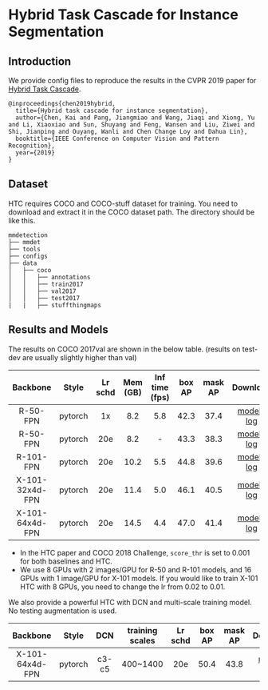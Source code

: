 # Hybrid Task Cascade for Instance Segmentation

## Introduction

We provide config files to reproduce the results in the CVPR 2019 paper for [Hybrid Task Cascade](https://arxiv.org/abs/1901.07518).

```
@inproceedings{chen2019hybrid,
  title={Hybrid task cascade for instance segmentation},
  author={Chen, Kai and Pang, Jiangmiao and Wang, Jiaqi and Xiong, Yu and Li, Xiaoxiao and Sun, Shuyang and Feng, Wansen and Liu, Ziwei and Shi, Jianping and Ouyang, Wanli and Chen Change Loy and Dahua Lin},
  booktitle={IEEE Conference on Computer Vision and Pattern Recognition},
  year={2019}
}
```

## Dataset

HTC requires COCO and COCO-stuff dataset for training. You need to download and extract it in the COCO dataset path.
The directory should be like this.

```
mmdetection
├── mmdet
├── tools
├── configs
├── data
│   ├── coco
│   │   ├── annotations
│   │   ├── train2017
│   │   ├── val2017
│   │   ├── test2017
|   |   ├── stuffthingmaps
```

## Results and Models

The results on COCO 2017val are shown in the below table. (results on test-dev are usually slightly higher than val)

| Backbone  | Style   | Lr schd | Mem (GB) | Inf time (fps) | box AP | mask AP | Download |
|:---------:|:-------:|:-------:|:--------:|:--------------:|:------:|:-------:|:--------:|
| R-50-FPN  | pytorch | 1x      | 8.2      | 5.8            | 42.3   | 37.4    | [model](https://open-mmlab.s3.ap-northeast-2.amazonaws.com/mmdetection/v2.0/htc/htc_r50_fpn_1x_coco/htc_r50_fpn_1x_coco_20200317-7332cf16.pth) &#124; [log](https://open-mmlab.s3.ap-northeast-2.amazonaws.com/mmdetection/v2.0/htc/htc_r50_fpn_1x_coco/htc_r50_fpn_1x_coco_20200317_070435.log.json) |
| R-50-FPN  | pytorch | 20e     | 8.2      | -              | 43.3   | 38.3    | [model](https://open-mmlab.s3.ap-northeast-2.amazonaws.com/mmdetection/v2.0/htc/htc_r50_fpn_20e_coco/htc_r50_fpn_20e_coco_20200319-fe28c577.pth) &#124; [log](https://open-mmlab.s3.ap-northeast-2.amazonaws.com/mmdetection/v2.0/htc/htc_r50_fpn_20e_coco/htc_r50_fpn_20e_coco_20200319_070313.log.json) |
| R-101-FPN | pytorch | 20e     | 10.2     | 5.5            | 44.8   | 39.6    | [model](https://open-mmlab.s3.ap-northeast-2.amazonaws.com/mmdetection/v2.0/htc/htc_r101_fpn_20e_coco/htc_r101_fpn_20e_coco_20200317-9b41b48f.pth) &#124; [log](https://open-mmlab.s3.ap-northeast-2.amazonaws.com/mmdetection/v2.0/htc/htc_r101_fpn_20e_coco/htc_r101_fpn_20e_coco_20200317_153107.log.json) |
| X-101-32x4d-FPN | pytorch |20e| 11.4     | 5.0            | 46.1   | 40.5    | [model](https://open-mmlab.s3.ap-northeast-2.amazonaws.com/mmdetection/v2.0/htc/htc_x101_32x4d_fpn_16x1_20e_coco/htc_x101_32x4d_fpn_16x1_20e_coco_20200318-de97ae01.pth) &#124; [log](https://open-mmlab.s3.ap-northeast-2.amazonaws.com/mmdetection/v2.0/htc/htc_x101_32x4d_fpn_16x1_20e_coco/htc_x101_32x4d_fpn_16x1_20e_coco_20200318_034519.log.json) |
| X-101-64x4d-FPN | pytorch |20e| 14.5     | 4.4            | 47.0   | 41.4    | [model](https://open-mmlab.s3.ap-northeast-2.amazonaws.com/mmdetection/v2.0/htc/htc_x101_64x4d_fpn_16x1_20e_coco/htc_x101_64x4d_fpn_16x1_20e_coco_20200318-b181fd7a.pth) &#124; [log](https://open-mmlab.s3.ap-northeast-2.amazonaws.com/mmdetection/v2.0/htc/htc_x101_64x4d_fpn_16x1_20e_coco/htc_x101_64x4d_fpn_16x1_20e_coco_20200318_081711.log.json) |

- In the HTC paper and COCO 2018 Challenge, `score_thr` is set to 0.001 for both baselines and HTC.
- We use 8 GPUs with 2 images/GPU for R-50 and R-101 models, and 16 GPUs with 1 image/GPU for X-101 models.
If you would like to train X-101 HTC with 8 GPUs, you need to change the lr from 0.02 to 0.01.

We also provide a powerful HTC with DCN and multi-scale training model. No testing augmentation is used.

| Backbone         | Style   | DCN   | training scales | Lr schd | box AP | mask AP | Download |
|:----------------:|:-------:|:-----:|:---------------:|:-------:|:------:|:-------:|:--------:|
| X-101-64x4d-FPN  | pytorch | c3-c5 | 400~1400        | 20e     | 50.4   | 43.8    | [model](https://open-mmlab.s3.ap-northeast-2.amazonaws.com/mmdetection/v2.0/htc/htc_x101_64x4d_fpn_dconv_c3-c5_mstrain_400_1400_16x1_20e_coco/htc_x101_64x4d_fpn_dconv_c3-c5_mstrain_400_1400_16x1_20e_coco_20200312-946fd751.pth) &#124; [log](https://open-mmlab.s3.ap-northeast-2.amazonaws.com/mmdetection/v2.0/htc/htc_x101_64x4d_fpn_dconv_c3-c5_mstrain_400_1400_16x1_20e_coco/htc_x101_64x4d_fpn_dconv_c3-c5_mstrain_400_1400_16x1_20e_coco_20200312_203410.log.json) |
